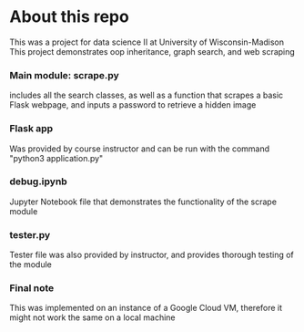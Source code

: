 # About this repo
This was a project for data science II at University of Wisconsin-Madison<br>
This project demonstrates oop inheritance, graph search, and web scraping<br>
### Main module: scrape.py 
includes all the search classes, as well as a function that scrapes a basic Flask webpage, and inputs a password to retrieve a hidden image<br>
### Flask app
Was provided by course instructor and can be run with the command "python3 application.py"<br>
### debug.ipynb
Jupyter Notebook file that demonstrates the functionality of the scrape module<br>
### tester.py
Tester file was also provided by instructor, and provides thorough testing of the module<br>
### Final note
This was implemented on an instance of a Google Cloud VM, therefore it might not work the same on a local machine<br>

